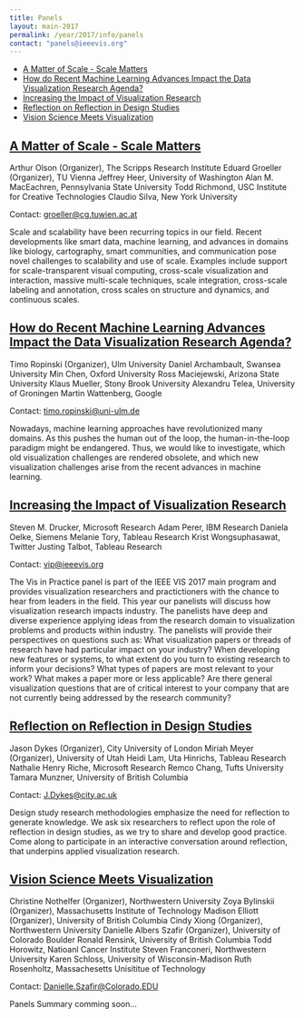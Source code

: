 ```yaml
---
title: Panels
layout: main-2017
permalink: /year/2017/info/panels
contact: "panels@ieeevis.org"
---
```


* [A Matter of Scale - Scale Matters](#scale-matters)
* [How do Recent Machine Learning Advances Impact the Data Visualization Research Agenda?](#ml-agenda)
* [Increasing the Impact of Visualization Research](#vip)
* [Reflection on Reflection in Design Studies](#design-studies)
* [Vision Science Meets Visualization](#vision-science)


## <a name="scale-matters"></a> [A Matter of Scale - Scale Matters](http://ieeevis.org)

Arthur Olson (Organizer), The Scripps Research Institute
Eduard Groeller (Organizer), TU Vienna
Jeffrey Heer, University of Washington
Alan M. MacEachren, Pennsylvania State University
Todd Richmond, USC Institute for Creative Technologies
Claudio Silva, New York University

Contact: groeller@cg.tuwien.ac.at

Scale and scalability have been recurring topics in our field. Recent developments like smart data, machine learning, and advances in domains like biology, cartography, smart communities, and communication pose novel challenges to scalability and use of scale. Examples include support for scale-transparent visual computing, cross-scale visualization and interaction, massive multi-scale techniques, scale integration, cross-scale labeling and annotation, cross scales on structure and dynamics, and continuous scales. 

## <a name="ml-agenda"></a> [How do Recent Machine Learning Advances Impact the Data Visualization Research Agenda?](http://ieeevis.org)

Timo Ropinski (Organizer), Ulm University
Daniel Archambault, Swansea University
Min Chen, Oxford University
Ross Maciejewski, Arizona State University
Klaus Mueller, Stony Brook University
Alexandru Telea, University of Groningen
Martin Wattenberg, Google

Contact: timo.ropinski@uni-ulm.de

Nowadays, machine learning approaches have revolutionized many domains. As this pushes the human out of the loop, the human-in-the-loop paradigm might be endangered. Thus, we would like to investigate, which old visualization challenges are rendered obsolete, and which new visualization challenges arise from the recent advances in machine learning.

## <a name="vip"></a> [Increasing the Impact of Visualization Research](http://www.visinpractice.rwth-aachen.de/panel.html)

Steven M. Drucker, Microsoft Research
Adam Perer, IBM Research
Daniela Oelke, Siemens
Melanie Tory, Tableau Research
Krist Wongsuphasawat, Twitter
Justing Talbot, Tableau Research

Contact: vip@ieeevis.org

The Vis in Practice panel is part of the IEEE VIS 2017 main program and provides visualization researchers and practictioners with the chance to hear from leaders in the field. This year our panelists will discuss how visualization research impacts industry. The panelists have deep and diverse experience applying ideas from the research domain to visualization problems and products within industry. The panelists will provide their perspectives on questions such as: What visualization papers or threads of research have had particular impact on your industry? When developing new features or systems, to what extent do you turn to existing research to inform your decisions? What types of papers are most relevant to your work? What makes a paper more or less applicable? Are there general visualization questions that are of critical interest to your company that are not currently being addressed by the research community?


## <a name="design-studies"></a> [Reflection on Reflection in Design Studies](http://ieeevis.org)

Jason Dykes (Organizer), City University of London
Miriah Meyer (Organizer), University of Utah
Heidi Lam, Uta Hinrichs, Tableau Research
Nathalie Henry Riche, Microsoft Research
Remco Chang, Tufts University
Tamara Munzner, University of British Columbia

Contact: J.Dykes@city.ac.uk

Design study research methodologies emphasize the need for reflection to generate knowledge. We ask six researchers to reflect upon the role of reflection in design studies, as we try to share and develop good practice. Come along to participate in an interactive conversation around reflection, that underpins applied visualization research.

## <a name="vision-science"></a> [Vision Science Meets Visualization](http://ieeevis.org)

Christine Nothelfer (Organizer), Northwestern University
Zoya Bylinskii (Organizer), Massachusetts Institute of Technology
Madison Elliott (Organizer), University of British Columbia
Cindy Xiong (Organizer), Northwestern University
Danielle Albers Szafir (Organizer), University of Colorado Boulder
Ronald Rensink, University of British Columbia
Todd Horowitz, Natioanl Cancer Institute
Steven Franconeri, Northwestern University
Karen Schloss, University of Wisconsin-Madison
Ruth Rosenholtz, Massachesetts Unisititue of Technology

Contact: Danielle.Szafir@Colorado.EDU

Panels Summary comming soon...





